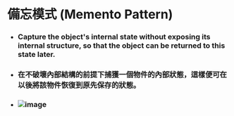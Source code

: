 備忘模式 (Memento Pattern)
=====
* ### Capture the object's internal state without exposing its internal structure, so that the object can be returned to this state later.
* ### 在不破壞內部結構的前提下捕獲一個物件的內部狀態，這樣便可在以後將該物件恢復到原先保存的狀態。
* ### ![image](https://gitlab.com/ChiangWei/main/-/raw/master/DesignPatterns/Python/%E5%82%99%E5%BF%98%E6%A8%A1%E5%BC%8F%20(Memento%20Pattern)/%E5%82%99%E5%BF%98%E6%A8%A1%E5%BC%8F%E7%9A%84%E9%A1%9E%E5%88%A5%E5%9C%96.jpg)
